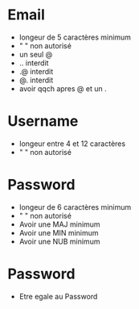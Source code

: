 # Email

- longeur de 5 caractères minimum
- " " non autorisé
- un seul @
- .. interdit
- .@ interdit
- @. interdit
- avoir qqch apres @ et un .


# Username

- longeur entre 4 et 12 caractères
- " " non autorisé

# Password

- longeur de 6 caractères minimum
- " " non autorisé
- Avoir une MAJ minimum
- Avoir une MIN minimum
- Avoir une NUB minimum

# Password

- Etre egale au Password
